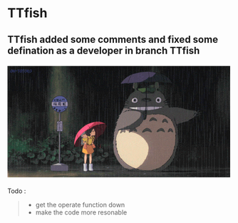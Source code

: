 # TTfish

## TTfish added some comments and fixed some defination as a developer in branch TTfish

<img src = "./file/ttfish.gif"></img>

Todo : 
> * get the operate function down 
> * make the code more resonable